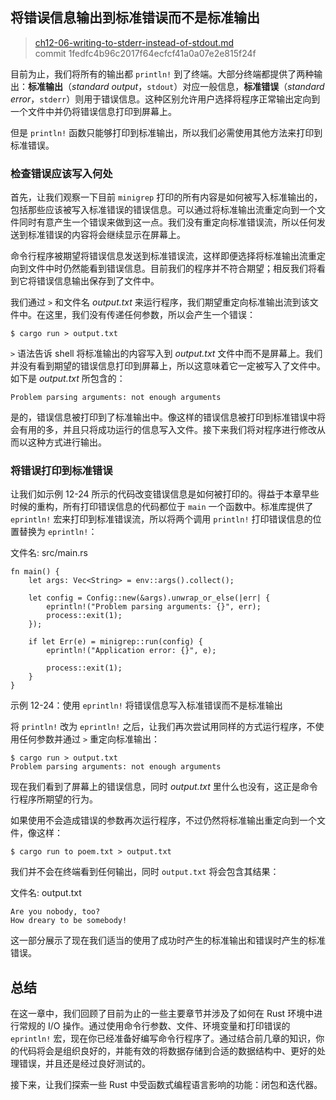 ﻿## 将错误信息输出到标准错误而不是标准输出

> [ch12-06-writing-to-stderr-instead-of-stdout.md](https://github.com/rust-lang/book/blob/master/src/ch12-06-writing-to-stderr-instead-of-stdout.md)
> <br>
> commit 1fedfc4b96c2017f64ecfcf41a0a07e2e815f24f

目前为止，我们将所有的输出都 `println!` 到了终端。大部分终端都提供了两种输出：**标准输出**（*standard output*，`stdout`）对应一般信息，**标准错误**（*standard error*，`stderr`）则用于错误信息。这种区别允许用户选择将程序正常输出定向到一个文件中并仍将错误信息打印到屏幕上。

但是 `println!` 函数只能够打印到标准输出，所以我们必需使用其他方法来打印到标准错误。

### 检查错误应该写入何处

首先，让我们观察一下目前 `minigrep` 打印的所有内容是如何被写入标准输出的，包括那些应该被写入标准错误的错误信息。可以通过将标准输出流重定向到一个文件同时有意产生一个错误来做到这一点。我们没有重定向标准错误流，所以任何发送到标准错误的内容将会继续显示在屏幕上。

命令行程序被期望将错误信息发送到标准错误流，这样即便选择将标准输出流重定向到文件中时仍然能看到错误信息。目前我们的程序并不符合期望；相反我们将看到它将错误信息输出保存到了文件中。

我们通过 `>` 和文件名 *output.txt* 来运行程序，我们期望重定向标准输出流到该文件中。在这里，我们没有传递任何参数，所以会产生一个错误：

```text
$ cargo run > output.txt
```

`>` 语法告诉 shell 将标准输出的内容写入到 *output.txt* 文件中而不是屏幕上。我们并没有看到期望的错误信息打印到屏幕上，所以这意味着它一定被写入了文件中。如下是 *output.txt* 所包含的：

```text
Problem parsing arguments: not enough arguments
```

是的，错误信息被打印到了标准输出中。像这样的错误信息被打印到标准错误中将会有用的多，并且只将成功运行的信息写入文件。接下来我们将对程序进行修改从而以这种方式进行输出。

### 将错误打印到标准错误

让我们如示例 12-24 所示的代码改变错误信息是如何被打印的。得益于本章早些时候的重构，所有打印错误信息的代码都位于 `main` 一个函数中。标准库提供了 `eprintln!` 宏来打印到标准错误流，所以将两个调用 `println!` 打印错误信息的位置替换为 `eprintln!`：

<span class="filename">文件名: src/main.rs</span>

```rust,ignore
fn main() {
    let args: Vec<String> = env::args().collect();

    let config = Config::new(&args).unwrap_or_else(|err| {
        eprintln!("Problem parsing arguments: {}", err);
        process::exit(1);
    });

    if let Err(e) = minigrep::run(config) {
        eprintln!("Application error: {}", e);

        process::exit(1);
    }
}
```

<span class="caption">示例 12-24：使用 `eprintln!` 将错误信息写入标准错误而不是标准输出</span>

将 `println!` 改为 `eprintln!` 之后，让我们再次尝试用同样的方式运行程序，不使用任何参数并通过 `>` 重定向标准输出：

```text
$ cargo run > output.txt
Problem parsing arguments: not enough arguments
```

现在我们看到了屏幕上的错误信息，同时 *output.txt* 里什么也没有，这正是命令行程序所期望的行为。

如果使用不会造成错误的参数再次运行程序，不过仍然将标准输出重定向到一个文件，像这样：

```text
$ cargo run to poem.txt > output.txt
```

我们并不会在终端看到任何输出，同时 `output.txt` 将会包含其结果：

<span class="filename">文件名: output.txt</span>

```text
Are you nobody, too?
How dreary to be somebody!
```

这一部分展示了现在我们适当的使用了成功时产生的标准输出和错误时产生的标准错误。

## 总结

在这一章中，我们回顾了目前为止的一些主要章节并涉及了如何在 Rust 环境中进行常规的 I/O 操作。通过使用命令行参数、文件、环境变量和打印错误的 `eprintln!` 宏，现在你已经准备好编写命令行程序了。通过结合前几章的知识，你的代码将会是组织良好的，并能有效的将数据存储到合适的数据结构中、更好的处理错误，并且还是经过良好测试的。

接下来，让我们探索一些 Rust 中受函数式编程语言影响的功能：闭包和迭代器。
